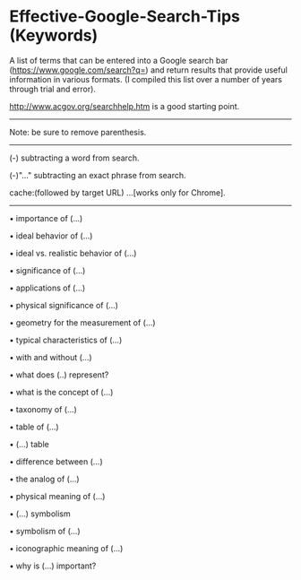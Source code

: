 # Effective-Google-Search-Tips (Keywords)
A list of terms that can be entered into a Google search bar (https://www.google.com/search?q=) and return results that provide useful information in various formats. (I compiled this list over a number of years through trial and error).


http://www.acgov.org/searchhelp.htm is a good starting point.

_________________________________________________________________________________________________________________________________________________________________

Note: be sure to remove parenthesis. 
_________________________________________________________________________________________________________________________________________________________________



(-) subtracting a word from search.

(-)"..." subtracting an exact phrase from search. 

cache:(followed by target URL) ...[works only for Chrome].

_________________________________________________________________________________________________________________________________________________________________


• importance of (...)

• ideal behavior of (...)

• ideal vs. realistic behavior of  (...)

• significance of (...)

• applications of (...)

• physical significance of (...)

• geometry for the measurement of (...)

• typical characteristics of (...)

• with and without (...)

• what does (..) represent?

• what is the concept of (...)

• taxonomy of (...)

• table of (...)

• (...) table

• difference between (...)

• the analog of (...)

• physical meaning of (...)

• (...) symbolism

• symbolism of (...)

• iconographic meaning of (...)

• why is (...) important?
